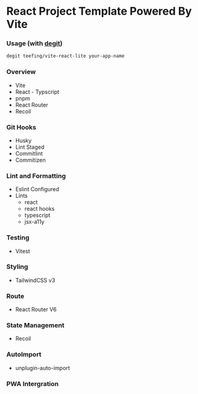 # React Project Template Powered By Vite

### Usage (with [degit](https://github.com/Rich-Harris/degit))

```bash
degit teefing/vite-react-lite your-app-name
```

### Overview

- Vite
- React - Typscript
- pnpm
- React Router
- Recoil

### Git Hooks

- Husky
- Lint Staged
- Commitlint
- Commitizen

### Lint and Formatting

- Eslint Configured
- Lints
  - react
  - react hooks
  - typescript
  - jsx-a11y

### Testing

- Vitest

### Styling

- TailwindCSS v3

### Route

- React Router V6

### State Management

- Recoil

### AutoImport
- unplugin-auto-import

### PWA Intergration

